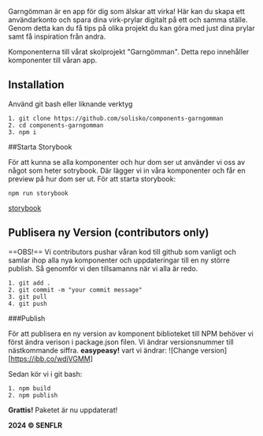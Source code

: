 Garngömman är en app för dig som älskar att virka!
Här kan du skapa ett användarkonto och spara dina virk-prylar digitalt på ett och samma ställe.
Genom detta kan du få tips på olika projekt du kan göra med just dina prylar samt få inspiration från andra.

Komponenterna till vårat skolprojekt "Garngömman". Detta repo innehåller komponenter till våran app.

## Installation

Använd git bash eller liknande verktyg

```
1. git clone https://github.com/solisko/components-garngomman
2. cd components-garngomman
3. npm i
```

##Starta Storybook

För att kunna se alla komponenter och hur dom ser ut använder vi oss av något som heter sotrybook.
Där lägger vi in våra komponenter och får en preview på hur dom ser ut.
För att starta storybook:
```
npm run storybook
```

[storybook](https://storybook.js.org/)

## Publisera ny Version (contributors only)

==OBS!==
Vi contributors pushar våran kod till github som vanligt och samlar ihop alla nya komponenter
och uppdateringar till en ny större publish. Så genomför vi den tillsamanns när vi alla är redo.

```
1. git add .
2. git commit -m "your commit message"
3. git pull
4. git push
```

###Publish

För att publisera en ny version av komponent biblioteket till NPM behöver vi först ändra verison 
i package.json filen. Vi ändrar versionsnummer till nästkommande siffra. **easypeasy!** 
vart vi ändrar:
![Change version][https://ibb.co/wdjVGMM]

Sedan kör vi i git bash:

```
1. npm build
2. npm publish
```

**Grattis!** Paketet är nu uppdaterat!

**2024 &copy; SENFLR**
